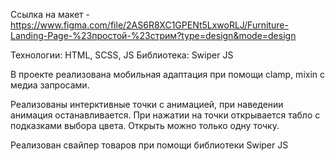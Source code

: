  Ссылка на макет - https://www.figma.com/file/2AS6R8XC1GPENt5LxwoRLJ/Furniture-Landing-Page-%23простой-%23стрим?type=design&mode=design

 Технологии: HTML, SCSS, JS
 Библиотека: Swiper JS

 В проекте реализована мобильная адаптация при помощи clamp, mixin с медиа запросами.

 Реализованы интерктивные точки с анимацией, при наведении анимация останавливается. При нажатии на точки открывается табло с подказками выбора цвета. Открыть можно только одну точку.

 Реализован свайпер товаров при помощи библиотеки Swiper JS

